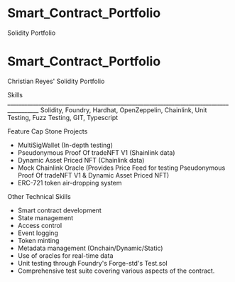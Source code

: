 # Smart_Contract_Portfolio
Solidity Portfolio

# Smart_Contract_Portfolio
Christian Reyes' Solidity Portfolio

Skills _________________________________________________________________________________________
Solidity, Foundry, Hardhat, OpenZeppelin, Chainlink, Unit Testing, Fuzz Testing, GIT, Typescript

Feature Cap Stone Projects 
- MultiSigWallet (In-depth testing) 
- Pseudonymous Proof Of tradeNFT V1 (Shainlink data)
- Dynamic Asset Priced NFT (Chainlink data)
- Mock Chainlink Oracle (Provides Price Feed for testing Pseudonymous Proof Of tradeNFT V1 & Dynamic Asset Priced NFT)
- ERC-721 token air-dropping system

Other Technical Skills
* Smart contract development
* State management
* Access control
* Event logging
* Token minting
* Metadata management (Onchain/Dynamic/Static)
* Use of oracles for real-time data 
* Unit testing through Foundry's Forge-std's Test.sol
* Comprehensive test suite covering various aspects of the contract. 

